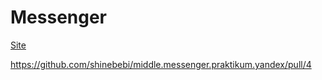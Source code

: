 # Messenger

[Site](https://keen-gates-28887a.netlify.app/)

https://github.com/shinebebi/middle.messenger.praktikum.yandex/pull/4
